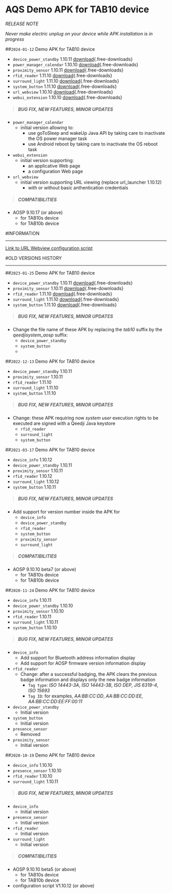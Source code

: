 # AQS Demo APK for TAB10 device
*RELEASE NOTE*

*Never make electric unplug on your device while APK installation is in progress*

##`2024-01-12` Demo APK for TAB10 device
- `device_power_standby` 1.10.11 [download](tab10/APK/device_power_standby-qeedjisystem_aosp-setup-1.10.11.apk){.free-downloads}
- `power_manager_calendar` 1.10.10 [download](tab10/APK/power_manager_calendar-qeedjisystem_aosp-setup-1.10.10.apk){.free-downloads}
- `proximity_sensor` 1.10.11 [download](tab10/APK/proximity_sensor-tab10-setup-1.10.11.apk){.free-downloads} 
- `rfid_reader` 1.11.10 [download](tab10/APK/rfid_reader-tab10-setup-1.11.10.apk){.free-downloads} 
- `surround_light` 1.11.10 [download](tab10/APK/surround_light-tab10-setup-1.11.10.apk){.free-downloads}
- `system_button` 1.11.10 [download](tab10/APK/system_button-qeedjisystem_aosp-setup-1.11.10.apk){.free-downloads}
- `url_webview` 1.10.10 [download](tab10/APK/url_webview-qeedjisystem_aosp-setup-1.10.10.apk){.free-downloads}
- `webui_extension` 1.10.10 [download](tab10/APK/webui_extension-qeedjisystem_aosp-setup-1.10.10.apk){.free-downloads}

>##### **BUG FIX, NEW FEATURES, MINOR UPDATES**
- `power_manager_calendar`
	- initial version allowing to:
		- use goToSleep and wakeUp Java API by taking care to inactivate the OS power manager task   
		- use Android reboot by taking care to inactivate the OS reboot task 
- `webui_extension`
	- initial version supporting:  
		- an applicative Web page 
		- a configuration Web page 
- `url_webview`
	- initial version supporting URL viewing (replace url_launcher 1.10.12)
		- with or without basic anthentication credentials

>##### **COMPATIBILITIES**
- AOSP 9.10.17 (or above)
	- for TAB10s device
	- for TAB10b device 

#INFORMATION
***********************************************************************

[Link to URL Webview configuration script](https://github.com/Qeedji/aosp-TAB10s-sdk/tree/master/examples/url_webview/configuration/000000000000.js)

#OLD VERSIONS HISTORY
*********************************************************************************************************

##`2023-01-25` Demo APK for TAB10 device
- `device_power_standby` 1.10.11 [download](tab10/APK/device_power_standby-qeedjisystem_aosp-setup-1.10.11.apk){.free-downloads}
- `proximity_sensor` 1.10.11 [download](tab10/APK/proximity_sensor-tab10-setup-1.10.11.apk){.free-downloads} 
- `rfid_reader` 1.11.10 [download](tab10/APK/rfid_reader-tab10-setup-1.11.10.apk){.free-downloads} 
- `surround_light` 1.11.10 [download](tab10/APK/surround_light-tab10-setup-1.11.10.apk){.free-downloads}
- `system_button` 1.11.10 [download](tab10/APK/system_button-qeedjisystem_aosp-setup-1.11.10.apk){.free-downloads}
 
>##### **BUG FIX, NEW FEATURES, MINOR UPDATES**
- Change the file name of these APK by replacing the *tab10* suffix by the *qeedjisystem_aosp* suffix: 
	- `device_power_standby`
	- `system_button`
	- 
##`2022-12-13` Demo APK for TAB10 device
- `device_power_standby` 1.10.11 
- `proximity_sensor` 1.10.11 
- `rfid_reader` 1.11.10 
- `surround_light` 1.11.10
- `system_button` 1.11.10 

>##### **BUG FIX, NEW FEATURES, MINOR UPDATES**
- Change: these APK requiring now *system user* execution rights to be executed are signed with a Qeedji Java keystore
	- `rfid_reader` 
	- `surround_light`
	- `system_button`

##`2021-03-17` Demo APK for TAB10 device
- `device_info` 1.10.12 
- `device_power_standby` 1.10.11
- `proximity_sensor` 1.10.11
- `rfid_reader` 1.10.12
- `surround_light` 1.10.12 
- `system_button` 1.10.11 

>##### **BUG FIX, NEW FEATURES, MINOR UPDATES**
- Add support for version number inside the APK for 
	- `device_info`
	- `device_power_standby`
    - `rfid_reader` 
    - `system_button`
    - `proximity_sensor`
	- `surround_light`
>##### **COMPATIBILITIES**
- AOSP 9.10.10 beta7 (or above)
	- for TAB10s device
	- for TAB10b device  

##`2020-11-24` Demo APK for TAB10 device
- `device_info` 1.10.11 
- `device_power_standby` 1.10.10
- `proximity_sensor` 1.10.10 
- `rfid_reader` 1.10.11 
- `surround_light` 1.10.11
- `system_button` 1.10.10

>##### **BUG FIX, NEW FEATURES, MINOR UPDATES**
- `device_info` 
    - Add support for Bluetooth address information display 
    - Add support for AOSP firmware version information display
- `rfid_reader` 
     - Change: after a successful badging, the APK clears the previous badge information and displays only the new badge information
     	- `Tag type`: *ISO 14443-3A*, *ISO 14443-3B*, *ISO DEP*, *JIS 6319-4*, *ISO 15693* 
     	- `Tag ID`: for examples, *AA:BB:CC:DD*, *AA:BB:CC:DD:EE*, *AA:BB:CC:DD:EE:FF:00:11* 
- `device_power_standby` 
    - Initial version
- `system_button` 
    - Initial version
- `presence_sensor` 
	- Removed
- `proximity_sensor` 
	- Initial version

##`2020-10-19` Demo APK for TAB10 device
- `device_info` 1.10.10 
- `presence_sensor` 1.10.10 
- `rfid_reader` 1.10.10
- `surround_light` 1.10.11
     
>##### **BUG FIX, NEW FEATURES, MINOR UPDATES**
- `device_info`
	- Initial version
- `presence_sensor`
 	- Initial version
- `rfid_reader`
 	- Initial version
- `surround_light`
 	- Initial version

>##### **COMPATIBILITIES**
- AOSP 9.10.10 beta5 (or above)
	- for TAB10s device
	- for TAB10b device 
- configuration script V1.10.12 (or above)